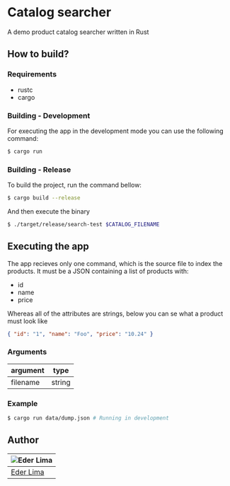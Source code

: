 # Catalog searcher

A demo product catalog searcher written in Rust

## How to build?

### Requirements

- rustc
- cargo

### Building - Development

For executing the app in the development mode you can use the following command:

```sh
$ cargo run
```

### Building - Release

To build the project, run the command bellow:

```sh
$ cargo build --release
```

And then execute the binary

```sh
$ ./target/release/search-test $CATALOG_FILENAME
```

## Executing the app

The app recieves only one command, which is the source file to index the products. It must be a JSON containing a list of products with:

- id
- name
- price

Whereas all of the attributes are strings, below you can se what a product must look like

```json
{ "id": "1", "name": "Foo", "price": "10.24" }
```

### Arguments

| argument | type   |
| -------- | ------ |
| filename | string |

### Example

```sh
$ cargo run data/dump.json # Running in development
```

## Author

| ![Eder Lima](https://github.com/asynched.png?size=100) |
| ------------------------------------------------------ |
| [Eder Lima](https://github.com/asynched)               |
